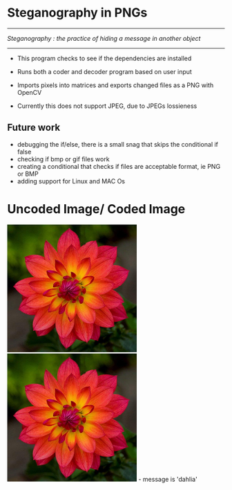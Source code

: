 
# Steganography in PNGs
-------------------------------------------------------------------------------------------------------
*Steganography : the practice of hiding a message in another object*

-------------------------------------------------------------------------------------------------------
- This program checks to see if the dependencies are installed

- Runs both a coder and decoder program based on user input

- Imports pixels into matrices and exports changed files as a PNG with OpenCV

- Currently this does not support JPEG, due to JPEGs lossieness

## Future work
- debugging the if/else, there is a small snag that skips the conditional if false
- checking if bmp or gif files work
- creating a conditional that checks if files are acceptable format, ie PNG or BMP
- adding support for Linux and MAC Os

# Uncoded Image/ Coded Image
<img src="https://github.com/ph1-618O/stegosarus_text/blob/main/images/flower.png" alt="uncoded dahlia" width="300"/>

<img src="https://github.com/ph1-618O/stegosarus_text/blob/main/images/fwr_message.png" alt="coded dahlia" width="300"/>
- message is 'dahlia'
